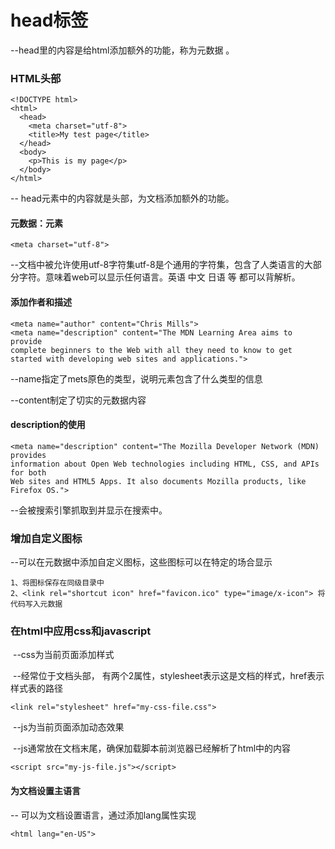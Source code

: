 # head标签

--head里的内容是给html添加额外的功能，称为元数据 。



### HTML头部

```
<!DOCTYPE html>
<html>
  <head>
    <meta charset="utf-8">
    <title>My test page</title>
  </head>
  <body>
    <p>This is my page</p>
  </body>
</html>
```

-- head元素中的内容就是头部，为文档添加额外的功能。



#### 元数据：<meta>元素

```
<meta charset="utf-8">
```

--文档中被允许使用utf-8字符集utf-8是个通用的字符集，包含了人类语言的大部分字符。意味着web可以显示任何语言。英语 中文 日语 等 都可以背解析。

#### 

#### 添加作者和描述

```
<meta name="author" content="Chris Mills">
<meta name="description" content="The MDN Learning Area aims to provide
complete beginners to the Web with all they need to know to get
started with developing web sites and applications.">
```

--name指定了mets原色的类型，说明元素包含了什么类型的信息

--content制定了切实的元数据内容



#### description的使用

```
<meta name="description" content="The Mozilla Developer Network (MDN) provides
information about Open Web technologies including HTML, CSS, and APIs for both
Web sites and HTML5 Apps. It also documents Mozilla products, like Firefox OS.">
```

--会被搜索引擎抓取到并显示在搜索中。



### 增加自定义图标

--可以在元数据中添加自定义图标，这些图标可以在特定的场合显示

```
1、将图标保存在同级目录中
2、<link rel="shortcut icon" href="favicon.ico" type="image/x-icon"> 将代码写入元数据
```





### 在html中应用css和javascript

​	--css为当前页面添加样式

​	--经常位于文档头部， 有两个2属性，stylesheet表示这是文档的样式，href表示样式表的路径

```
<link rel="stylesheet" href="my-css-file.css">
```



​	--js为当前页面添加动态效果

​	--js通常放在文档末尾，确保加载脚本前浏览器已经解析了html中的内容

```
<script src="my-js-file.js"></script>
```





#### 为文档设置主语言

--	可以为文档设置语言，通过添加lang属性实现

```
<html lang="en-US">

```

